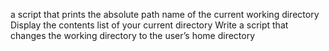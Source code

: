 a script that prints the absolute path name of the current working directory
Display the contents list of your current directory
Write a script that changes the working directory to the user’s home directory

